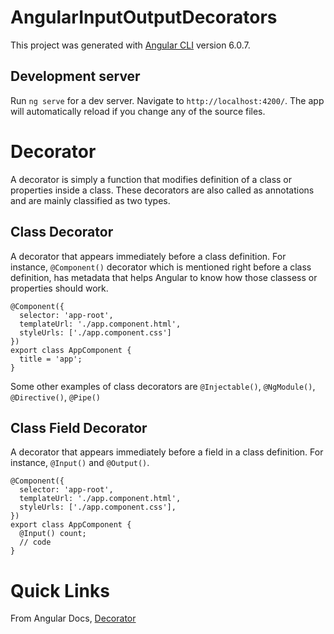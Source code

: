 # AngularInputOutputDecorators

This project was generated with [Angular CLI](https://github.com/angular/angular-cli) version 6.0.7.

## Development server

Run `ng serve` for a dev server. Navigate to `http://localhost:4200/`. The app will automatically reload if you change any of the source files.

# Decorator
A decorator is simply a function that modifies definition of a class or properties inside a class. These decorators are also called as annotations and are mainly classified as two types. 

## Class Decorator 
A decorator that appears immediately before a class definition. 
For instance, `@Component()` decorator which is mentioned right before a class definition, has metadata that helps Angular to know how those classess or properties should work.   
```
@Component({
  selector: 'app-root',
  templateUrl: './app.component.html',
  styleUrls: ['./app.component.css']
})
export class AppComponent {
  title = 'app';
}
```
Some other examples of class decorators are `@Injectable()`, `@NgModule()`, `@Directive()`, `@Pipe()`

## Class Field Decorator
A decorator that appears immediately before a field in a class definition.
For instance, `@Input()` and `@Output()`.
```
@Component({
  selector: 'app-root',
  templateUrl: './app.component.html',
  styleUrls: ['./app.component.css'],
})
export class AppComponent {
  @Input() count;
  // code
}
```
# Quick Links 
From Angular Docs, [Decorator](https://angular.io/guide/glossary#decorator--decoration)

